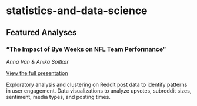 # statistics-and-data-science
## Featured Analyses

### “The Impact of Bye Weeks on NFL Team Performance”  
*Anna Van & Anika Soitkar*

[View the full presentation](https://www.bruinsportsanalytics.com/post/nfl-bye-weeks)  

Exploratory analysis and clustering on Reddit post data to identify patterns in user engagement.
Data visualizations to analyze upvotes, subreddit sizes, sentiment, media types, and posting times.
